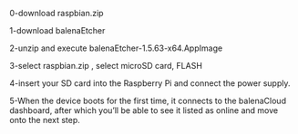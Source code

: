 
0-download raspbian.zip

1-download  balenaEtcher

2-unzip and execute balenaEtcher-1.5.63-x64.AppImage

3-select raspbian.zip , select microSD card, FLASH

4-insert your SD card into the Raspberry Pi and connect the power supply.

5-When the device boots for the first time, it connects to the balenaCloud dashboard, after which you’ll be able to see it listed as online and move onto the next step.

